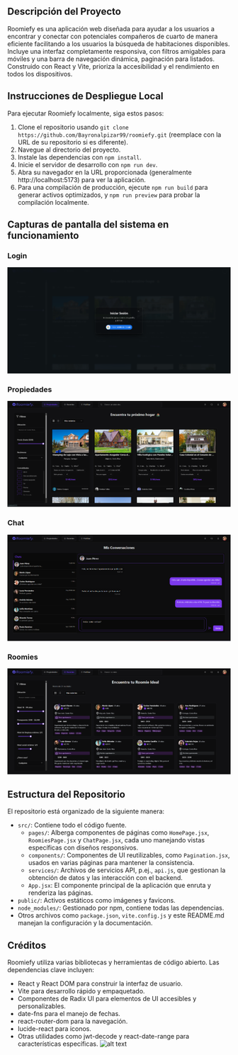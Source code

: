## Descripción del Proyecto
Roomiefy es una aplicación web diseñada para ayudar a los usuarios a encontrar y conectar con potenciales compañeros de cuarto de manera eficiente facilitando a los usuarios la búsqueda de habitaciones disponibles. Incluye una interfaz completamente responsiva, con filtros amigables para móviles y una barra de navegación dinámica, paginación para listados. Construido con React y Vite, prioriza la accesibilidad y el rendimiento en todos los dispositivos.

## Instrucciones de Despliegue Local
Para ejecutar Roomiefy localmente, siga estos pasos:
1. Clone el repositorio usando `git clone https://github.com/Bayronalpizar99/roomiefy.git` (reemplace con la URL de su repositorio si es diferente).
2. Navegue al directorio del proyecto.
3. Instale las dependencias con `npm install`.
4. Inicie el servidor de desarrollo con `npm run dev`.
5. Abra su navegador en la URL proporcionada (generalmente http://localhost:5173) para ver la aplicación.
6. Para una compilación de producción, ejecute `npm run build` para generar activos optimizados, y `npm run preview` para probar la compilación localmente.

## Capturas de pantalla del sistema en funcionamiento

### Login 
![alt text](/Screenshots/image.png)

### Propiedades
![alt text](/Screenshots/image-1.png)

### Chat
![alt text](/Screenshots/image-2.png)

### Roomies
![alt text](/Screenshots/image-3.png)

## Estructura del Repositorio
El repositorio está organizado de la siguiente manera:
- `src/`: Contiene todo el código fuente.
  - `pages/`: Alberga componentes de páginas como `HomePage.jsx`, `RoomiesPage.jsx` y `ChatPage.jsx`, cada uno manejando vistas específicas con diseños responsivos.
  - `components/`: Componentes de UI reutilizables, como `Pagination.jsx`, usados en varias páginas para mantener la consistencia.
  - `services/`: Archivos de servicios API, p.ej., `api.js`, que gestionan la obtención de datos y las interacción con el backend.
  - `App.jsx`: El componente principal de la aplicación que enruta y renderiza las páginas.
- `public/`: Activos estáticos como imágenes y favicons.
- `node_modules/`: Gestionado por npm, contiene todas las dependencias.
- Otros archivos como `package.json`, `vite.config.js` y este README.md manejan la configuración y la documentación.

## Créditos
Roomiefy utiliza varias bibliotecas y herramientas de código abierto. Las dependencias clave incluyen:
- React y React DOM para construir la interfaz de usuario.
- Vite para desarrollo rápido y empaquetado.
- Componentes de Radix UI para elementos de UI accesibles y personalizables.
- date-fns para el manejo de fechas.
- react-router-dom para la navegación.
- lucide-react para iconos.
- Otras utilidades como jwt-decode y react-date-range para características específicas.
![alt text](image.png)